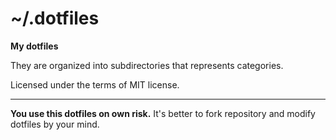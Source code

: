 # ~/.dotfiles

**My dotfiles**

They are organized into subdirectories that represents categories.

Licensed under the terms of MIT license.

----

**You use this dotfiles on own risk.** It's better to fork repository and modify dotfiles by your mind.